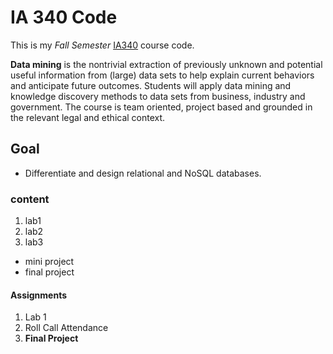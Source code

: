 # IA 340 Code

This is my *Fall Semester* [IA340](https://catalog.jmu.edu/preview_course_nopop.php?catoid=50&coid=258336) course code. 

**Data mining** is the nontrivial extraction of previously unknown and potential useful information from (large) data sets to help explain current behaviors and anticipate future outcomes. Students will apply data mining and knowledge discovery methods to data sets from business, industry and government. The course is team oriented, project based and grounded in the relevant legal and ethical context.

## Goal 

- Differentiate and design relational and NoSQL databases.
  
### content

1. lab1
2. lab2
3. lab3

- mini project
- final project

#### Assignments

1. Lab 1
2. Roll Call Attendance
3. **Final Project**
